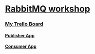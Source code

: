 # [RabbitMQ workshop](https://www.rabbitmq.com)
### [My Trello Board](https://trello.com/b/JLrjbdHg/workshop-rabbitmq-maciej-kalisz)
#### [Publisher App](https://github.com/mdkalish/rabbitmq-publisher)
#### [Consumer App](https://github.com/mdkalish/rabbitmq-consumer)

